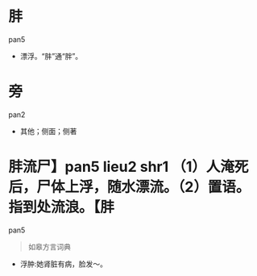 # 肨
pan5
- 漂浮。“肨”通“胖”。

# 旁
pan2
- 其他；侧面；侧著

# 肨流尸】pan5 lieu2 shr1 （1）人淹死后，尸体上浮，随水漂流。（2）置语。指到处流浪。【肨
pan5
> 如皋方言词典
- 浮肿:她肾脏有病，脸发～。
